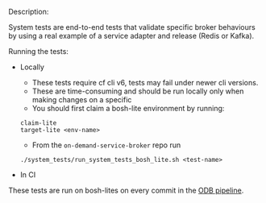 Description: 

System tests are end-to-end tests that validate specific broker behaviours by using a real example of a service adapter and release (Redis or Kafka). 

Running the tests:
- Locally 
  - These tests require cf cli v6, tests may fail under newer cli versions.
  - These are time-consuming and should be run locally only when making changes on a specific
  - You should first claim a bosh-lite environment by running:
  
  ```
  claim-lite
  target-lite <env-name>
  ```
  - From the `on-demand-service-broker` repo run

  ```
  ./system_tests/run_system_tests_bosh_lite.sh <test-name> 
  ```

- In CI
  
These tests are run on bosh-lites on every commit in the [ODB pipeline](https://dedicated-mysql.ci.cf-app.com/teams/main/pipelines/odb).
